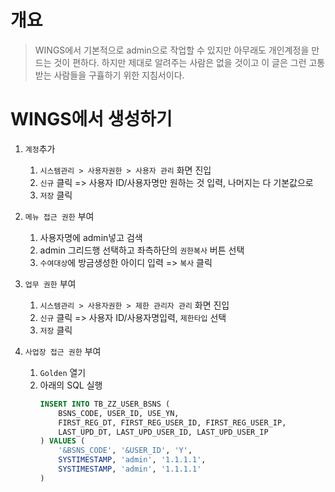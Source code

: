 # 개요
> WINGS에서 기본적으로 <sea>admin</sea>으로 작업할 수 있지만 아무래도 개인계정을 만드는 것이 편하다.
하지만 제대로 알려주는 사람은 없을 것이고 이 글은 그런 고통받는 사람들을 구휼하기 위한 지침서이다. 

# WINGS에서 생성하기
1. `계정`추가
    1. `시스템관리 > 사용자권한 > 사용자 관리` 화면 진입
    2. `신규` 클릭 => <forest>사용자 ID/사용자명</forest>만 원하는 것 입력, 나머지는 다 기본값으로
    3. `저장` 클릭

2. `메뉴 접근 권한` 부여
    1. 사용자명에 <sea>admin</sea>넣고 검색
    2. <sea>admin</sea> 그리드행 선택하고 좌측하단의 `권한복사` 버튼 선택
    3. `수여대상`에 방금생성한 아이디 입력 => `복사` 클릭

3. `업무 권한` 부여
    1. `시스템관리 > 사용자권한 > 제한 관리자 관리` 화면 진입
    2. `신규` 클릭 => <forest>사용자 ID/사용자명</forest>입력, `제한타입` 선택
    3. `저장` 클릭

4. `사업장 접근 권한` 부여
    1. `Golden` 열기
    2. 아래의 SQL 실행
        ```sql
        INSERT INTO TB_ZZ_USER_BSNS (
            BSNS_CODE, USER_ID, USE_YN,
            FIRST_REG_DT, FIRST_REG_USER_ID, FIRST_REG_USER_IP,
            LAST_UPD_DT, LAST_UPD_USER_ID, LAST_UPD_USER_IP
        ) VALUES (
            '&BSNS_CODE', '&USER_ID', 'Y',  
            SYSTIMESTAMP, 'admin', '1.1.1.1', 
            SYSTIMESTAMP, 'admin', '1.1.1.1' 
        )
        ```

